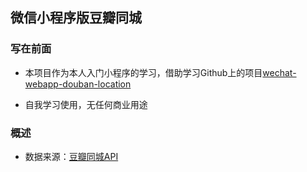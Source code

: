 ## 微信小程序版豆瓣同城
### 写在前面
* 本项目作为本人入门小程序的学习，借助学习Github上的项目[wechat-webapp-douban-location](https://github.com/bruintong/wechat-webapp-douban-location)

* 自我学习使用，无任何商业用途

### 概述
- 数据来源：[豆瓣同城API](https://developers.douban.com/wiki/?title=event_v2)


